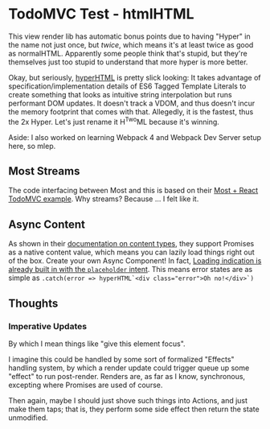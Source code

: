 TodoMVC Test - htmlHTML
=======================

This view render lib has automatic bonus points due to having "Hyper" in the name not just once, but _twice_, which means it's at least twice as good as normalHTML.  Apparently some people think that's stupid, but they're themselves just too stupid to understand that more hyper is more better.

Okay, but seriously, [hyperHTML](https://viperhtml.js.org/hyperhtml/documentation) is pretty slick looking: It takes advantage of specification/implementation details of ES6 Tagged Template Literals to create something that looks as intuitive string interpolation but runs performant DOM updates.  It doesn't track a VDOM, and thus doesn't incur the memory footprint that comes with that.  Allegedly, it is the fastest, thus the 2x Hyper.  Let's just rename it H<sup>Two</sup>ML because it's winning.

Aside: I also worked on learning Webpack 4 and Webpack Dev Server setup here, so mlep.



## Most Streams

The code interfacing between Most and this is based on their [Most + React TodoMVC example](https://github.com/briancavalier/mostcore-todomvc/blob/master/src/index.js).  Why streams?  Because ... I felt like it.



## Async Content

As shown in their [documentation on content types](https://viperhtml.js.org/hyperhtml/documentation/?_sm_au_=iJVkjmLRRrNN23PR#essentials-8), they support Promises as a native content value, which means you can lazily load things right out of the box.  Create your own Async Component!  In fact, [Loading indication is already built in with the `placeholder` intent](https://viperhtml.js.org/hyperhtml/documentation/?_sm_au_=iJVkjmLRRrNN23PR#essentials-10).  This means error states are as simple as ``.catch(error => hyperHTML`<div class="error">Oh no!</div>`)``



## Thoughts


### Imperative Updates

By which I mean things like "give this element focus".

I imagine this could be handled by some sort of formalized "Effects" handling system, by which a render update could trigger queue up some "effect" to run post-render.  Renders are, as far as I know, synchronous, excepting where Promises are used of course.

Then again, maybe I should just shove such things into Actions, and just make them taps; that is, they perform some side effect then return the state unmodified.
